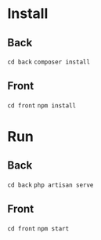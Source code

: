 # Install

## Back
``cd back``
``composer install``

## Front
``cd front``
``npm install``

# Run

## Back
``cd back``
``php artisan serve``

## Front
``cd front``
``npm start``

